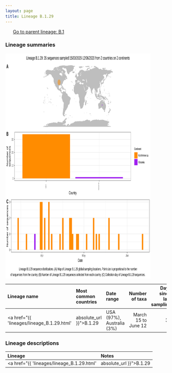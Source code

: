 ```yaml
---
layout: page
title: Lineage B.1.29
---
```




<p>
<ul class="actions small">
	 <a href="{{ 'lineages/lineage_B.1.html' | absolute_url }}" class="button special fit">Go to parent lineage: B.1</a>
</ul>
</p>
<h3> Lineage summaries</h3>

<img src="../assets/images/B.1.29.svg" alt="B.1.29 lineage summary figure" width="90%" height="700px" />


| Lineage name | Most common countries | Date range | Number of taxa |  Days since last sampling | Known Travel | Recall value |
|:-----|:-----|:-------|-------:|-------:|:---------|--------:|
| <a href="{{ 'lineages/lineage_B.1.29.html' | absolute_url }}">B.1.29</a> | USA (97%), Australia (3%) | March 15 to June 12 | 35 | 10 |  | 1.000 |

<h3>Lineage descriptions</h3>

| Lineage | Notes |
|:-----|:-----|
| <a href="{{ 'lineages/lineage_B.1.29.html' | absolute_url }}">B.1.29</a> | USA lineage |

